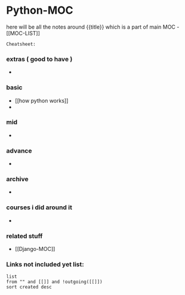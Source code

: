 
# Python-MOC

here will be all the notes around {{title}} which is a part of main MOC - [[MOC-LIST]]

`Cheatsheet:`  

### extras ( good to have )

- 

### basic

- [[how python works]]
- 


### mid

- 

### advance

- 


### archive

- 

### courses i did around it

- 


### related stuff

- [[Django-MOC]]



### **Links not included yet list:**
```dataview
list
from "" and [[]] and !outgoing([[]])
sort created desc
```
